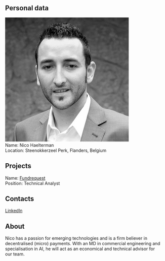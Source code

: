 ## Personal data
![ photo](../people/photo/nico_haelterman.jpg)  
Name: Nico Haelterman   
Location: Steenokkerzeel Perk, Flanders, Belgium   
## Projects 
Name: [Fundrequest](../projects/fundrequest.md)  
Position: Technical Analyst  
## Contacts
[LinkedIn](https://www.linkedin.com/in/nico-haelterman-2b60121/)  

## About
Nico has a passion for emerging technologies and is a firm believer in decentralised (micro) payments. With an MD in commercial engineering and specialisation in AI, he will act as an economical and technical advisor for our team.